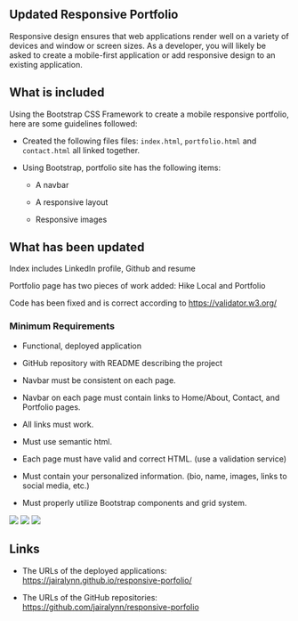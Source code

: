 ## Updated Responsive Portfolio

Responsive design ensures that web applications render well on a variety of devices and window or screen sizes. As a developer, you will likely be asked to create a mobile-first application or add responsive design to an existing application. 


## What is included

Using the Bootstrap CSS Framework to create a mobile responsive portfolio, here are some guidelines followed:

* Created the following files files: `index.html`, `portfolio.html` and `contact.html` all linked together.

* Using Bootstrap, portfolio site has the following items:

   * A navbar

   * A responsive layout

   * Responsive images


## What has been updated

Index includes LinkedIn profile, Github and resume

Portfolio page has two pieces of work added: Hike Local and Portfolio

Code has been fixed and is correct according to https://validator.w3.org/




### Minimum Requirements

* Functional, deployed application

* GitHub repository with README describing the project

* Navbar must be consistent on each page.

* Navbar on each page must contain links to Home/About, Contact, and Portfolio pages.

* All links must work.

* Must use semantic html.

* Each page must have valid and correct HTML. (use a validation service)

* Must contain your personalized information. (bio, name, images, links to social media, etc.)

* Must properly utilize Bootstrap components and grid system.

<img src = ".assets/images/updatedindex.png"/>
<img src = ".assets/images/updatedportfoliopage.png"/>
<img src = ".assets/images/contactpage.png"/>





## Links


* The URLs of the deployed applications:
https://jairalynn.github.io/responsive-porfolio/


* The URLs of the GitHub repositories:
https://github.com/jairalynn/responsive-porfolio

